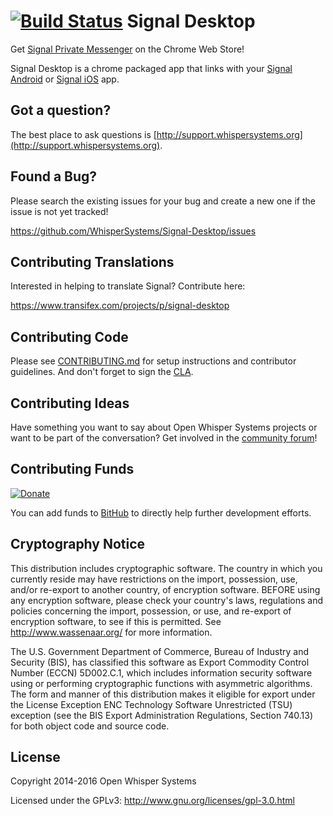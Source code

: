 [![Build Status](https://travis-ci.org/WhisperSystems/Signal-Desktop.svg?branch=master)](https://travis-ci.org/WhisperSystems/Signal-Desktop)
Signal Desktop
==========================
Get [Signal Private Messenger](https://chrome.google.com/webstore/detail/signal-private-messenger/bikioccmkafdpakkkcpdbppfkghcmihk) on the Chrome Web Store!

Signal Desktop is a chrome packaged app that links with your
[Signal Android](https://github.com/WhisperSystems/Signal-Android)
 or [Signal iOS](https://github.com/WhisperSystems/Signal-iOS) app.

## Got a question?
The best place to ask questions is [http://support.whispersystems.org](http://support.whispersystems.org).

## Found a Bug?
Please search the existing issues for your bug and create a new one if the issue is not yet tracked!

https://github.com/WhisperSystems/Signal-Desktop/issues

## Contributing Translations
Interested in helping to translate Signal? Contribute here:

https://www.transifex.com/projects/p/signal-desktop


## Contributing Code
Please see
[CONTRIBUTING.md](https://github.com/WhisperSystems/Signal-Desktop/blob/master/CONTRIBUTING.md)
for setup instructions and contributor guidelines. And don't forget to sign the
[CLA](https://whispersystems.org/cla/).

## Contributing Ideas
Have something you want to say about Open Whisper Systems projects or want to be part of the conversation? Get involved in the [community forum](https://whispersystems.discoursehosting.net)!

## Contributing Funds
[![Donate](https://cloud.githubusercontent.com/assets/3121306/11278543/d46e03d0-8eeb-11e5-9691-0da1bf643192.png)](https://www.coinbase.com/checkouts/51dac699e660a4d773216b5ad94d6a0b)

You can add funds to [BitHub](https://whispersystems.org/blog/bithub/) to directly help further development efforts.

## Cryptography Notice

This distribution includes cryptographic software. The country in which you currently reside may have restrictions on the import, possession, use, and/or re-export to another country, of encryption software.
BEFORE using any encryption software, please check your country's laws, regulations and policies concerning the import, possession, or use, and re-export of encryption software, to see if this is permitted.
See <http://www.wassenaar.org/> for more information.

The U.S. Government Department of Commerce, Bureau of Industry and Security (BIS), has classified this software as Export Commodity Control Number (ECCN) 5D002.C.1, which includes information security software using or performing cryptographic functions with asymmetric algorithms.
The form and manner of this distribution makes it eligible for export under the License Exception ENC Technology Software Unrestricted (TSU) exception (see the BIS Export Administration Regulations, Section 740.13) for both object code and source code.

## License

Copyright 2014-2016 Open Whisper Systems

Licensed under the GPLv3: http://www.gnu.org/licenses/gpl-3.0.html
